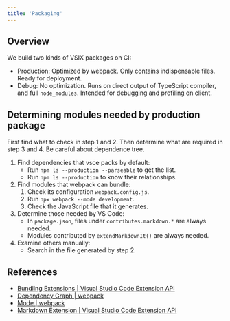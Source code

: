 ```yaml
---
title: 'Packaging'
---
```


## Overview

We build two kinds of VSIX packages on CI:

* Production: Optimized by webpack. Only contains indispensable files. Ready for deployment.
* Debug: No optimization. Runs on direct output of TypeScript compiler, and full `node_modules`. Intended for debugging and profiling on client.

## Determining modules needed by production package

First find what to check in step 1 and 2. Then determine what are required in step 3 and 4. Be careful about dependence tree.

1. Find dependencies that vsce packs by default:
   * Run `npm ls --production --parseable` to get the list.
   * Run `npm ls --production` to know their relationships.
2. Find modules that webpack can bundle:
   1. Check its configuration `webpack.config.js`.
   2. Run `npx webpack --mode development`.
   3. Check the JavaScript file that it generates.
3. Determine those needed by VS Code:
   * In `package.json`, files under `contributes.markdown.*` are always needed.
   * Modules contributed by `extendMarkdownIt()` are always needed.
4. Examine others manually:
   * Search in the file generated by step 2.

## References

* [Bundling Extensions | Visual Studio Code Extension API](<https://code.visualstudio.com/api/working-with-extensions/bundling-extension>)
* [Dependency Graph | webpack](<https://webpack.js.org/concepts/dependency-graph/>)
* [Mode | webpack](https://webpack.js.org/configuration/mode/)
* [Markdown Extension | Visual Studio Code Extension API](https://code.visualstudio.com/api/extension-guides/markdown-extension)
